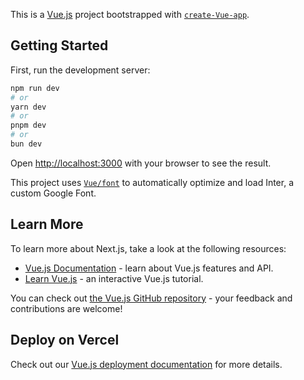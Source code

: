 This is a [Vue.js](https://nextjs.org/) project bootstrapped with [`create-Vue-app`](https://github.com/vercel/Vue.js/tree/canary/packages/create-Vue-app).

## Getting Started

First, run the development server:

```bash
npm run dev
# or
yarn dev
# or
pnpm dev
# or
bun dev
```

Open [http://localhost:3000](http://localhost:3000) with your browser to see the result.

This project uses [`Vue/font`](https://Vuejs.org/docs/basic-features/font-optimization) to automatically optimize and load Inter, a custom Google Font.

## Learn More

To learn more about Next.js, take a look at the following resources:

- [Vue.js Documentation](https://vuejs.org/docs) - learn about Vue.js features and API.
- [Learn Vue.js](https://vuejs.org/learn) - an interactive Vue.js tutorial.

You can check out [the Vue.js GitHub repository](https://github.com/Niz46/Favour-Space-Protolio) - your feedback and contributions are welcome!

## Deploy on Vercel

Check out our [Vue.js deployment documentation](https://vuejs.org/docs/deployment) for more details.
